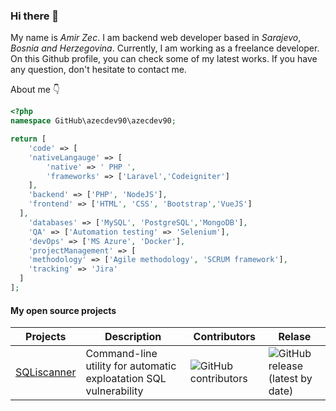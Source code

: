 ### Hi there 👋

My name is *Amir Zec*. I am backend web developer based in *Sarajevo*, *Bosnia and Herzegovina*. Currently, I am working as a freelance developer. On this Github profile, you can check some of my latest works. If you have any question, don't hesitate to contact me. 

About me 👇
```php
<?php 
namespace GitHub\azecdev90\azecdev90;

return [
    'code' => [
    'nativeLangauge' => [
        'native' => ' PHP ',
        'frameworks' => ['Laravel','Codeigniter']
    ],
    'backend' => ['PHP', 'NodeJS'],
    'frontend' => ['HTML', 'CSS', 'Bootstrap','VueJS']
  ],
    'databases' => ['MySQL', 'PostgreSQL','MongoDB'],
    'QA' => ['Automation testing' => 'Selenium'],
    'devOps' => ['MS Azure', 'Docker'],
    'projectManagement' => [
    'methodology' => ['Agile methodology', 'SCRUM framework'],
    'tracking' => 'Jira'
  ]
];
```
#### My open source projects
| Projects  | Description | Contributors | Relase |
| ---------------  | ---------------- |------------- | ------------- |
| [SQLiscanner](https://github.com/azecdev90/sqliscanner)  | Command-line utility for automatic exploatation SQL vulnerability | ![GitHub contributors](https://img.shields.io/github/contributors/azecdev90/sqliscanner) | ![GitHub release (latest by date)](https://img.shields.io/github/v/release/azecdev90/sqliscanner)|

<!--
**azecdev90/azecdev90** is a ✨ _special_ ✨ repository because its `README.md` (this file) appears on your GitHub profile.

Here are some ideas to get you started:

- 🔭 I’m currently working on ...
- 🌱 I’m currently learning ...
- 👯 I’m looking to collaborate on ...
- 🤔 I’m looking for help with ...
- 💬 Ask me about ...
- 📫 How to reach me: ...
- 😄 Pronouns: ...
- ⚡ Fun fact: ...
-->
